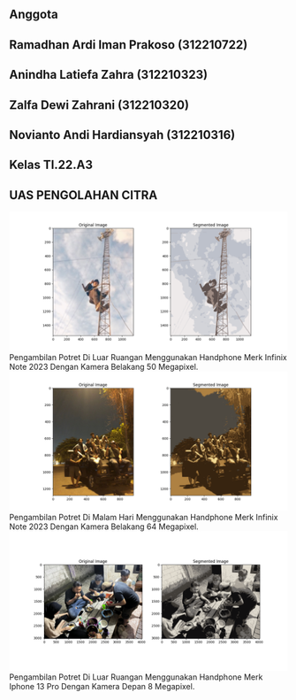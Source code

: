 ## Anggota

## Ramadhan Ardi Iman Prakoso (312210722)

## Anindha Latiefa Zahra (312210323)

## Zalfa Dewi Zahrani (312210320)

## Novianto Andi Hardiansyah (312210316)

## Kelas TI.22.A3

## UAS PENGOLAHAN CITRA

![img](uaspc/Figure1.png)
Pengambilan Potret Di Luar Ruangan Menggunakan Handphone Merk Infinix Note 2023 Dengan Kamera Belakang 50 Megapixel.
![img](uaspc/Figure2.png)
Pengambilan Potret Di Malam Hari Menggunakan Handphone Merk Infinix Note 2023 Dengan Kamera Belakang 64 Megapixel.
![img](uaspc/Figure5.png)
Pengambilan Potret Di Luar Ruangan Menggunakan Handphone Merk Iphone 13 Pro Dengan Kamera Depan 8 Megapixel.

